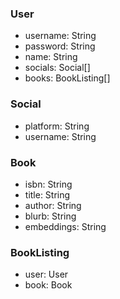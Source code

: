 ### User
- username: String
- password: String
- name: String
- socials: Social[]
- books: BookListing[]

### Social
- platform: String
- username: String

### Book
- isbn: String
- title: String
- author: String
- blurb: String
- embeddings: String

### BookListing
- user: User
- book: Book
